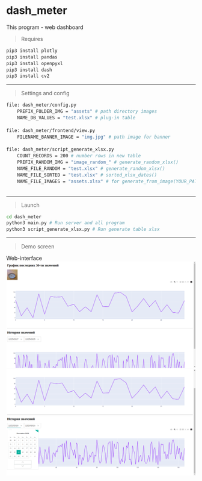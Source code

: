 # dash_meter

This program - web dashboard

> Requires
``` bash
pip3 install plotly
pip3 install pandas
pip3 install openpyxl
pip3 install dash
pip3 install cv2
```
***

> Settings and config
``` bash
file: dash_meter/config.py
    PREFIX_FOLDER_IMG = "assets" # path directory images
    NAME_DB_VALUES = "test.xlsx" # plug-in table

file: dash_meter/frontend/view.py
    FILENAME_BANNER_IMAGE = "img.jpg" # path image for banner

file: dash_meter/script_generate_xlsx.py
    COUNT_RECORDS = 200 # number rows in new table
    PREFIX_RANDOM_IMG = "image_random_" # generate_random_xlsx()
    NAME_FILE_RANDOM = "test.xlsx" # generate_random_xlsx()
    NAME_FILE_SORTED = "test.xlsx" # sorted_xlsx_dates()
    NAME_FILE_IMAGES = "assets.xlsx" # for generate_from_image(YOUR_PATH)
    
```
***

> Launch
``` bash
cd dash_meter
python3 main.py # Run server and all program
python3 script_generate_xlsx.py # Run generate table xlsx
```
***


> Demo screen
 
Web-interface
![](demo_screen/demo1.png)
![](demo_screen/demo2.png)

